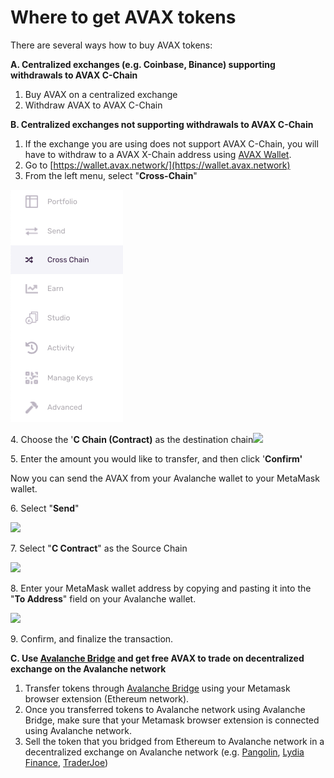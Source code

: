 # Where to get AVAX tokens

There are several ways how to buy AVAX tokens:

**A. Centralized exchanges (e.g. Coinbase, Binance) supporting withdrawals to AVAX C-Chain**

1. Buy AVAX on a centralized exchange
2. Withdraw AVAX to AVAX C-Chain



**B. Centralized exchanges not supporting withdrawals to AVAX C-Chain**

1. If the exchange you are using does not support AVAX C-Chain, you will have to withdraw to a AVAX X-Chain address using [AVAX Wallet](https://wallet.avax.network).&#x20;
2. Go to [https://wallet.avax.network/](https://wallet.avax.network)
3. From the left menu, select "**Cross-Chain**"

![](<../../../.gitbook/assets/image (4).png>)

&#x20;4\. Choose the '**C Chain (Contract)** as the destination chain![](https://ava-labs-f71bff3a8b6e.intercom-attachments-1.com/i/o/301251937/124f30416129699d0dc537ef/005.png?expires=1620391119\&signature=82b260842695fac6249374eb9996be18a5d2040410020ba7431014954228752b)

5\. Enter the amount you would like to transfer, and then click '**Confirm'**

Now you can send the AVAX from your Avalanche wallet to your MetaMask wallet.

6\. Select "**Send**"

![](https://ava-labs-f71bff3a8b6e.intercom-attachments-1.com/i/o/301251947/ef90f36391fedff011c331c2/006.png?expires=1620391119\&signature=e48ee436f102ca21e317dfdf769a8c9a63a64781ef9b12c6f8143964940151a7)

7\. Select "**C Contract**" as the Source Chain

![](https://downloads.intercomcdn.com/i/o/334055807/3dcc399758ea584c1ad9fd83/sendCchain.jpg)

8\. Enter your MetaMask wallet address by copying and pasting it into the "**To Address**" field on your Avalanche wallet.

![](https://ava-labs-f71bff3a8b6e.intercom-attachments-1.com/i/o/301251951/288852716cb625147285d9e5/008.png?expires=1620391119\&signature=29c87eafda82f830e37b1be01ccbe7b293dec4e842d80568b464ef83f9f91366)

9\. Confirm, and finalize the transaction.



**C. Use **[**Avalanche Bridge**](https://bridge.avax.network/login)** and get free AVAX to trade on decentralized exchange on the Avalanche network**

1. Transfer tokens through [Avalanche Bridge](https://bridge.avax.network/login) using your Metamask browser extension (Ethereum network).&#x20;
2. Once you transferred tokens to Avalanche network using Avalanche Bridge, make sure that your Metamask browser extension is connected using Avalanche network.&#x20;
3. Sell the token that you bridged from Ethereum to Avalanche network in a decentralized exchange on Avalanche network (e.g. [Pangolin](https://pangolin.exchange), [Lydia Finance](https://www.lydia.finance), [TraderJoe](https://www.traderjoexyz.com/#/home))
